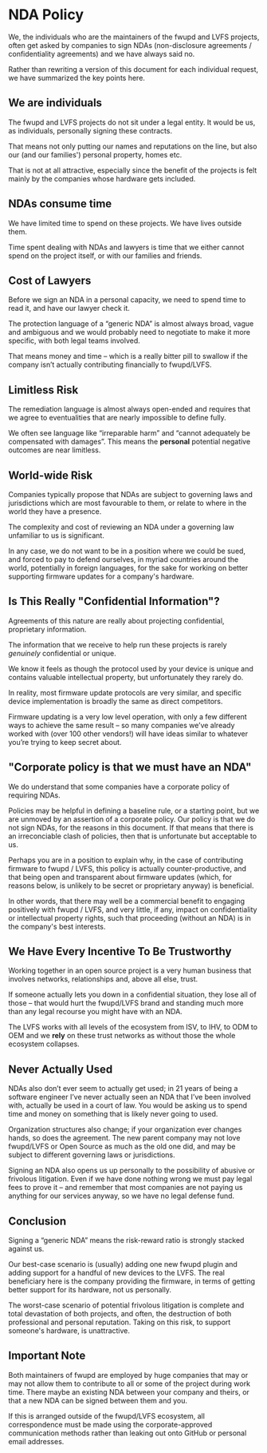 NDA Policy
==========

We, the individuals who are the maintainers of the fwupd and LVFS projects, often get asked by companies to sign NDAs (non-disclosure agreements / confidentiality agreements) and
we have always said no.

Rather than rewriting a version of this document for each individual request, we have summarized the
key points here.

We are individuals
---------------

The fwupd and LVFS projects do not sit under a legal entity. It would be us, as individuals, personally signing these contracts.

That means not only putting our names and reputations on the line, but also our (and our families') personal property, homes etc.

That is not at all attractive, especially since the benefit of the projects is felt mainly by the companies whose hardware gets included.

NDAs consume time
---------------

We have limited time to spend on these projects. We have lives outside them.

Time spent dealing with NDAs and lawyers is time that we either cannot spend on the project itself, or with our families and friends.

Cost of Lawyers
---------------

Before we sign an NDA in a personal capacity, we need to spend time to read it, and have our lawyer
check it.

The protection language of a “generic NDA” is almost always broad, vague and ambiguous and we would
probably need to negotiate to make it more specific, with both legal teams involved.

That means money and time – which is a really bitter pill to swallow if the company isn’t actually
contributing financially to fwupd/LVFS.

Limitless Risk
--------------

The remediation language is almost always open-ended and requires that we agree to eventualities
that are nearly impossible to define fully.

We often see language like “irreparable harm” and “cannot adequately be compensated with damages”.
This means the **personal** potential negative outcomes are near limitless.

World-wide Risk
--------

Companies typically propose that NDAs are subject to governing laws and jurisdictions which are most favourable to them, or relate to where in the world they have a presence.

The complexity and cost of reviewing an NDA under a governing law unfamiliar to us is significant.

In any case, we do not want to be in a position where we could be sued, and forced to pay to defend ourselves, in myriad countries around the world, potentially in foreign languages, for the sake for working on better supporting firmware updates for a company's hardware.

Is This Really "Confidential Information"?
----------------

Agreements of this nature are really about projecting confidential, proprietary information.

The information that we receive to help run these projects is rarely *genuinely* confidential or unique.

We know it feels as though the protocol used by your device is unique and contains valuable
intellectual property, but unfortunately they rarely do.

In reality, most firmware update protocols are very similar, and specific device implementation is
broadly the same as direct competitors.

Firmware updating is a very low level operation, with only a few different ways to achieve the same
result – so many companies we’ve already worked with (over 100 other vendors!) will have ideas
similar to whatever you’re trying to keep secret about.

"Corporate policy is that we must have an NDA"
---------------

We do understand that some companies have a corporate policy of requiring NDAs.

Policies may be helpful in defining a baseline rule, or a starting point, but we are unmoved by an assertion of a corporate policy. Our policy is that we do not sign NDAs, for the reasons in this document. If that means that there is an irreconciable clash of policies, then that is unfortunate but acceptable to us.


Perhaps you are in a position to explain why, in the case of contributing firmware to fwupd / LVFS, this policy is actually counter-productive, and that being open and transparent about firmware updates (which, for reasons below, is unlikely to be secret or proprietary anyway) is beneficial.

In other words, that there may well be a commercial benefit to engaging positively with fwupd / LVFS, and very little, if any, impact on confidentiality or intellectual property rights, such that proceeding (without an NDA) is in the company's best interests.

We Have Every Incentive To Be Trustworthy
-----------------------

Working together in an open source project is a very human business that involves networks,
relationships and, above all else, trust.

If someone actually lets you down in a confidential situation, they lose all of those – that would
hurt the fwupd/LVFS brand and standing much more than any legal recourse you might have with an NDA.

The LVFS works with all levels of the ecosystem from ISV, to IHV, to ODM to OEM and we **rely** on
these trust networks as without those the whole ecosystem collapses.

Never Actually Used
-------------------

NDAs also don’t ever seem to actually get used; in 21 years of being a software engineer I’ve never
actually seen an NDA that I’ve been involved with, actually be used in a court of law.
You would be asking us to spend time and money on something that is likely never going to used.

Organization structures also change; if your organization ever changes hands, so does the agreement.
The new parent company may not love fwupd/LVFS or Open Source as much as the old one did, and may be
subject to different governing laws or jurisdictions.

Signing an NDA also opens us up personally to the possibility of abusive or frivolous litigation.
Even if we have done nothing wrong we must pay legal fees to prove it – and remember that most
companies are not paying us anything for our services anyway, so we have no legal defense fund.

Conclusion
----------

Signing a “generic NDA” means the risk-reward ratio is strongly stacked against us.

Our best-case scenario is (usually) adding one new fwupd plugin and adding support for a handful of
new devices to the LVFS. The real beneficiary here is the company providing the firmware, in terms of getting better support for its hardware, not us personally.

The worst-case scenario of potential frivolous litigation is complete and total devastation of both
projects, and often, the destruction of both professional and personal reputation. Taking on this risk, to support someone's hardware, is unattractive.

Important Note
--------------

Both maintainers of fwupd are employed by huge companies that may or may not allow them to
contribute to all or some of the project during work time.
There maybe an existing NDA between your company and theirs, or that a new NDA can be signed between
them and you.

If this is arranged outside of the fwupd/LVFS ecosystem, all correspondence must be made using the
corporate-approved communication methods rather than leaking out onto GitHub or personal email
addresses.
